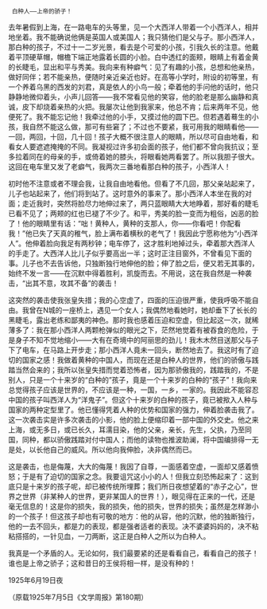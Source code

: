      白种人——上帝的骄子！ 

   去年暑假到上海，在一路电车的头等里，见一个大西洋人带着一个小西洋人，相并地坐着。我不能确说他俩是英国人或美国人；我只猜他们是父与子。那小西洋人，那白种的孩子，不过十一二岁光景，看去是个可爱的小孩，引我久长的注意。他戴着平顶硬草帽，帽檐下端正地露着长圆的小脸。白中透红的面颊，眼睛上有着金黄的长睫毛，显出和平与秀美。我向来有种癖气：见了有趣的小孩，总想和他亲热，做好同伴；若不能亲热，便随时亲近亲近也好。在高等小学时，附设的初等里，有一个养着乌黑的西发的刘君，真是依人的小鸟一般；牵着他的手问他的话时，他只静静地微仰着头，小声儿回答——我不常看见他的笑容，他的脸老是那么幽静和真诚，皮下却烧着亲热的火把。我屡次让他到我家来，他总不肯；后来两年不见，他便死了。我不能忘记他！我牵过他的小手，又摸过他的圆下巴。但若遇着蓦生的小孩，我自然不能这么做，那可有些窘了；不过也不要紧，我可用我的眼睛看他——一回，两回，十回，几十回！孩子大概不很注意人的眼睛，所以尽可自由地看，和看女人要遮遮掩掩的不同。我凝视过许多初会面的孩子，他们都不曾向我抗议；至多拉着同在的母亲的手，或倚着她的膝头，将眼看她两看罢了。所以我胆子很大。这回在电车里又发了老癖气，我两次三番地看那白种的孩子，小西洋人！ 

   初时他不注意或者不理会我，让我自由地看他。但看了不几回，那父亲站起来了，儿子也站起来了，他们将到站了。这时意外的事来了。那小西洋人本坐在我的对面；走近我时，突然将脸尽力地伸过来了，两只蓝眼睛大大地睁着，那好看的睫毛已看不见了；两颊的红也已褪了不少了。和平，秀美的脸一变而为粗俗，凶恶的脸了！他的眼睛里有话：“咄！黄种人，黄种的支那人，你——你看吧！你配看我！”他已失了天真的稚气，脸上满布着横秋的老气了！我因此宁愿称他为“小西洋人”。他伸着脸向我足有两秒钟；电车停了，这才胜利地掉过头，牵着那大西洋人的手走了。大西洋人比儿子似乎要高出一半；这时正注目窗外，不曾看见下面的事。儿子也不去告诉他，只独断独行地伸他的脸；伸了脸之后，便又若无其事的，始终不发一言——在沉默中得着胜利，凯旋而去。不用说，这在我自然是一种袭击，“出其不意，攻其不备”的袭击！ 

   这突然的袭击使我张皇失措；我的心空虚了，四面的压迫很严重，使我呼吸不能自由。我曾在N城的一座桥上，遇见一个女人；我偶然地看她时，她却垂下了长长的黑睫毛，露出老练和鄙夷的神色。那时我也感着压迫和空虚，但比起这一次，就稀薄多了：我在那小西洋人两颗枪弹似的眼光之下，茫然地觉着有被吞食的危险，于是身子不知不觉地缩小——大有在奇境中的阿丽思的劲儿！我木木然目送那父与子下了电车，在马路上开步走；那小西洋人竟未一回头，断然地去了。我这时有了迫切的国家之感！我做着黄种的中国人，而现在还是白种人的世界，他们的骄傲与践踏当然会来的；我所以张皇失措而觉着恐怖者，因为那骄傲我的，践踏我的，不是别人，只是一个十来岁的“白种的”孩子，竟是一个十来岁的白种的“孩子”！我向来总觉得孩子应该是世界的，不应该是一种，一国，一乡，一家的。我因此不能容忍中国的孩子叫西洋人为“洋鬼子”。但这个十来岁的白种的孩子，竟已被揿入人种与国家的两种定型里了。他已懂得凭着人种的优势和国家的强力，伸着脸袭击我了。这一次袭击实是许多次袭击的小影，他的脸上便缩印着一部中国的外交史。他之来上海，或无多日，或已长久，耳濡目染，他的父亲，亲长，先生，父执，乃至同国，同种，都以骄傲践踏对付中国人；而他的读物也推波助澜，将中国编排得一无是处，以长他自己的威风。所以他向我伸脸，决非偶然而已。 

   这是袭击，也是侮蔑，大大的侮蔑！我因了自尊，一面感着空虚，一面却又感着愤怒；于是有了迫切的国家之念。我要诅咒这小小的人！但我立刻恐怖起来了：这到底只是十来岁的孩子呢，却已被传统所埋葬；我们所日夜想望着的“赤子之心”，世界之世界（非某种人的世界，更非某国人的世界！），眼见得在正来的一代，还是毫无信息的！这是你的损失，我的损失，他的损失，世界的损失；虽然是怎样渺小的一个孩子！但这孩子却也有可敬的地方：他的从容，他的沉默，他的独断独行，他的一去不回头，都是力的表现，都是强者适者的表现。决不婆婆妈妈的，决不粘粘搭搭的，一针见血，一刀两断，这正是白种人之所以为白种人。 

   我真是一个矛盾的人。无论如何，我们最要紧的还是看看自己，看看自己的孩子！谁也是上帝之骄子；这和昔日的王侯将相一样，是没有种的！ 

   1925年6月19日夜 

   （原载1925年7月5日《文学周报》第180期） 

